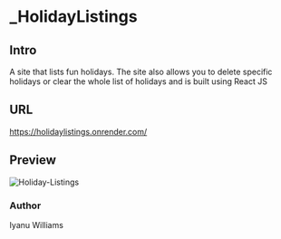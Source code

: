 # _HolidayListings

## Intro
 A site that lists fun holidays. The site also allows you to delete specific holidays or clear the whole list of holidays and is built using React JS

## URL
https://holidaylistings.onrender.com/

## Preview
![Holiday-Listings](https://user-images.githubusercontent.com/57849511/208201032-8d6150bc-3b80-43ea-8593-bd84b3ccfefd.png)

### Author
Iyanu Williams
